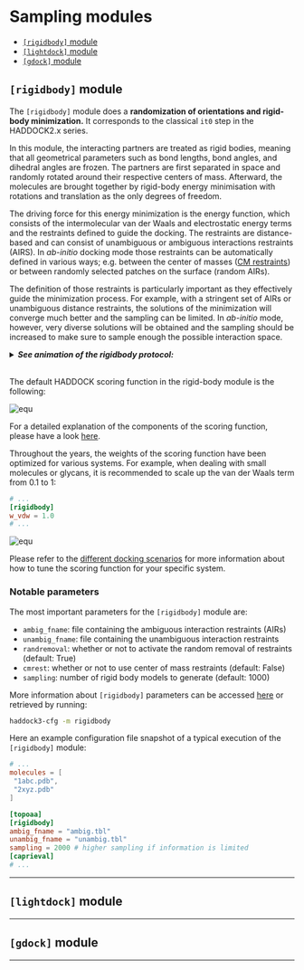 # Sampling modules

- [`[rigidbody]` module](#rigidbody-module)
- [`[lightdock]` module](#lightdock-module)
- [`[gdock]` module](#gdock-module)

## `[rigidbody]` module

The `[rigidbody]` module does a **randomization of orientations and rigid-body minimization.**
It corresponds to the classical `it0` step in the HADDOCK2.x series.

In this module, the interacting partners are treated as rigid bodies, meaning that all geometrical parameters such as bond lengths, bond angles, and dihedral angles are frozen.
The partners are first separated in space and randomly rotated around their respective centers of mass.
Afterward, the molecules are brought together by rigid-body energy minimisation with rotations and translation as the only degrees of freedom.

The driving force for this energy minimization is the energy function, which consists of the intermolecular van der Waals and electrostatic energy terms and the restraints defined to guide the docking.
The restraints are distance-based and can consist of unambiguous or ambiguous interactions restraints (AIRS).
In _ab-initio_ docking mode those restraints can be automatically defined in various ways; e.g. between the center of masses ([CM restraints](../abinitio_docking.md#center-of-mass-restraints)) or between randomly
selected patches on the surface (random AIRs).

The definition of those restraints is particularly important as they effectively guide the minimization process.
For example, with a stringent set of AIRs or unambiguous distance restraints, the solutions of the minimization will converge much better and the sampling can be limited.
In _ab-initio_ mode, however, very diverse solutions will be obtained and the sampling should be increased to make sure to sample enough the possible interaction space.

<details >
<summary style="bold">
<b><i>See animation of the rigidbody protocol:</i></b>
</summary>
<figure align="center">
  <img src="./images/haddock_mini.gif" alt="">
</figure>
</details>
<br>

The default HADDOCK scoring function in the rigid-body module is the following:

![equ](https://latex.codecogs.com/gif.latex?HS=0.01E_{vdw}+1.0E_{elec}+0.01E_{air}+1.0E_{desolv}-0.01BSA)

For a detailed explanation of the components of the scoring function, please have a look [here](../haddocking.md#haddock-scoring-function).

Throughout the years, the weights of the scoring function have been optimized for various systems.
For example, when dealing with small molecules or glycans, it is recommended to scale up the van der Waals term from 0.1 to 1:

```toml
# ...
[rigidbody]
w_vdw = 1.0
# ...
```

![equ](https://latex.codecogs.com/gif.latex?HS_{small}=1.0E_{vdw}+1.0E_{elec}+0.01E_{air}+1.0E_{desolv}-0.01BSA)

Please refer to the [different docking scenarios](../docking_scenarios.md) for more information about how to tune the scoring function for your specific system.

### Notable parameters

The most important parameters for the `[rigidbody]` module are:

- `ambig_fname`: file containing the ambiguous interaction restraints (AIRs)
- `unambig_fname`: file containing the unambiguous interaction restraints
- `randremoval`: whether or not to activate the random removal of restraints (default: True)
- `cmrest`: whether or not to use center of mass restraints (default: False)
- `sampling`: number of rigid body models to generate (default: 1000)

More information about `[rigidbody]` parameters can be accessed [here](https://www/bonvinlab.org/haddock3/modules/sampling/haddock.modules.sampling.rigidbody.html#default-parameters) or retrieved by running:

```bash
haddock3-cfg -m rigidbody
```

Here an example configuration file snapshot of a typical execution of the
`[rigidbody]` module:

```toml
# ...
molecules = [
 "1abc.pdb",
 "2xyz.pdb"
]

[topoaa]
[rigidbody]
ambig_fname = "ambig.tbl"
unambig_fname = "unambig.tbl"
sampling = 2000 # higher sampling if information is limited
[caprieval]
# ...
```

<hr>

## `[lightdock]` module

<hr>

## `[gdock]` module

<hr>

